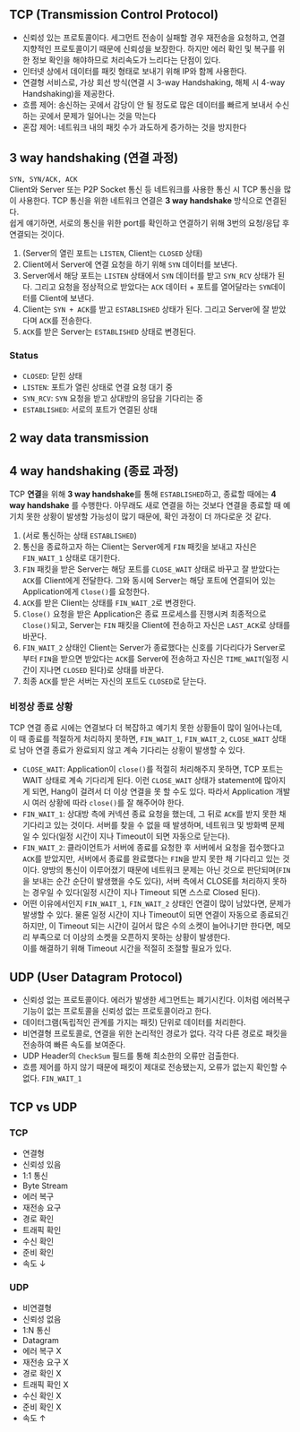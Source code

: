 ## TCP (Transmission Control Protocol)
- 신뢰성 있는 프로토콜이다. 세그먼트 전송이 실패할 경우 재전송을 요청하고, 연결지향적인 프로토콜이기 때문에 신뢰성을 보장한다. 
하지만 에러 확인 및 복구를 위한 정보 확인을 해야하므로 처리속도가 느리다는 단점이 있다.  
- 인터넷 상에서 데이터를 패킷 형태로 보내기 위해 IP와 함께 사용한다.  
- 연결형 서비스로, 가상 회선 방식(연결 시 3-way Handshaking, 해체 시 4-way Handshaking)을 제공한다.
- 흐름 제어: 송신하는 곳에서 감당이 안 될 정도로 많은 데이터를 빠르게 보내서 수신하는 곳에서 문제가 일어나는 것을 막는다
- 혼잡 제어: 네트워크 내의 패킷 수가 과도하게 증가하는 것을 방지한다

## 3 way handshaking (연결 과정)
`SYN, SYN/ACK, ACK`  
Client와 Server 또는 P2P Socket 통신 등 네트워크를 사용한 통신 시 TCP 통신을 많이 사용한다. TCP 통신을 위한 네트워크 연결은 **3 way handshake** 방식으로 연결된다.  
쉽게 얘기하면, 서로의 통신을 위한 port를 확인하고 연결하기 위해 3번의 요청/응답 후 연결되는 것이다.

1. (Server의 열린 포트는 `LISTEN`, Client는 `CLOSED` 상태)
2. Client에서 Server에 연결 요청을 하기 위해 `SYN` 데이터를 보낸다.
3. Server에서 해당 포트는 `LISTEN` 상태에서 `SYN` 데이터를 받고 `SYN_RCV` 상태가 된다. 그리고 요청을 정상적으로 받았다는 `ACK` 데이터 + 포트를 열어달라는 `SYN`데이터를 Client에 보낸다.
4. Client는 `SYN + ACK`를 받고 `ESTABLISHED` 상태가 된다. 그리고 Server에 잘 받았다며 `ACK`를 전송한다.
5. `ACK`를 받은 Server는 `ESTABLISHED` 상태로 변경된다.

### Status
- `CLOSED`: 닫힌 상태
- `LISTEN`: 포트가 열린 상태로 연결 요청 대기 중
- `SYN_RCV`: `SYN` 요청을 받고 상대방의 응답을 기다리는 중
- `ESTABLISHED`: 서로의 포트가 연결된 상태

## 2 way data transmission

## 4 way handshaking (종료 과정)
TCP **연결**을 위해 **3 way handshake**를 통해 `ESTABLISHED`하고, 종료할 때에는 **4 way handshake** 를 수행한다. 아무래도 새로 연결을 하는 것보다 연결을 종료할 때 예기치 못한 상황이 발생할 가능성이 많기 때문에, 확인 과정이 더 까다로운 것 같다.

1. (서로 통신하는 상태 `ESTABLISHED`)
2. 통신을 종료하고자 하는 Client는 Server에게 `FIN` 패킷을 보내고 자신은 `FIN_WAIT_1` 상태로 대기한다.
3. `FIN` 패킷을 받은 Server는 해당 포트를 `CLOSE_WAIT` 상태로 바꾸고 잘 받았다는 `ACK`를 Client에게 전달한다. 그와 동시에 Server는 해당 포트에 연결되어 있는 Application에게 `Close()`를 요청한다.
4. `ACK`를 받은 Client는 상태를 `FIN_WAIT_2`로 변경한다.
5. `Close()` 요청을 받은 Application은 종료 프로세스를 진행시켜 최종적으로 `Close()`되고, Server는 `FIN` 패킷을 Client에 전송하고 자신은 `LAST_ACK`로 상태를 바꾼다.
6. `FIN_WAIT_2` 상태인 Client는 Server가 종료했다는 신호를 기다리다가 Server로부터 `FIN`을 받으면 받았다는 `ACK`를 Server에 전송하고 자신은 `TIME_WAIT`(일정 시간이 지나면 `CLOSED` 된다)로 상태를 바꾼다.
7. 최종 `ACK`를 받은 서버는 자신의 포트도 `CLOSED`로 닫는다.

### 비정상 종료 상황
TCP 연결 종료 시에는 연결보다 더 복잡하고 예기치 못한 상황들이 많이 일어나는데, 이 때 종료를 적절하게 처리하지 못하면, `FIN_WAIT_1`, `FIN_WAIT_2`, `CLOSE_WAIT` 상태로 남아 연결 종료가 완료되지 않고 계속 기다리는 상황이 발생할 수 있다.

- `CLOSE_WAIT`: Application이 `close()`를 적절히 처리해주지 못하면, TCP 포트는 WAIT 상태로 계속 기다리게 된다. 이런 `CLOSE_WAIT` 상태가 statement에 많아지게 되면, Hang이 걸려서 더 이상 연결을 못 할 수도 있다. 따라서 Application 개발 시 여러 상황에 따라 `close()`를 잘 해주어야 한다.
- `FIN_WAIT_1`: 상대방 측에 커넥션 종료 요청을 했는데, 그 뒤로 `ACK`를 받지 못한 채 기다리고 있는 것이다. 서버를 찾을 수 없을 때 발생하며, 네트워크 및 방화벽 문제일 수 있다(일정 시간이 지나 Timeout이 되면 자동으로 닫는다).
- `FIN_WAIT_2`: 클라이언트가 서버에 종료를 요청한 후 서버에서 요청을 접수했다고 `ACK`를 받았지만, 서버에서 종료를 완료했다는 `FIN`을 받지 못한 채 기다리고 있는 것이다. 양방의 통신이 이루어졌기 때문에 네트워크 문제는 아닌 것으로 판단되며(`FIN`을 보내는 순간 순단이 발생했을 수도 있다), 서버 측에서 CLOSE를 처리하지 못하는 경우일 수 있다(일정 시간이 지나 Timeout 되면 스스로 Closed 된다).
- 어떤 이유에서인지 `FIN_WAIT_1`, `FIN_WAIT_2` 상태인 연결이 많이 남았다면, 문제가 발생할 수 있다. 물론 일정 시간이 지나 Timeout이 되면 연결이 자동으로 종료되긴 하지만, 이 Timeout 되는 시간이 길어서 많은 수의 소켓이 늘어나기만 한다면, 메모리 부족으로 더 이상의 소켓을 오픈하지 못하는 상황이 발생한다.  
  이를 해결하기 위해 Timeout 시간을 적절히 조절할 필요가 있다.

## UDP (User Datagram Protocol)
- 신뢰성 없는 프로토콜이다. 에러가 발생한 세그먼트는 폐기시킨다. 이처럼 에러복구 기능이 없는 프로토콜을 신뢰성 없는 프로토콜이라고 한다.
- 데이터그램(독립적인 관계를 가지는 패킷) 단위로 데이터를 처리한다.
- 비연결형 프로토콜로, 연결을 위한 논리적인 경로가 없다. 각각 다른 경로로 패킷을 전송하여 빠른 속도를 보여준다.
- UDP Header의 `CheckSum` 필드를 통해 최소한의 오류만 검출한다.
- 흐름 제어를 하지 않기 때문에 패킷이 제대로 전송됐는지, 오류가 없는지 확인할 수 없다.
`FIN_WAIT_1`
## TCP vs UDP

### TCP
- 연결형
- 신뢰성 있음
- 1:1 통신
- Byte Stream
- 에러 복구
- 재전송 요구
- 경로 확인
- 트래픽 확인
- 수신 확인
- 준비 확인
- 속도 ↓
  
### UDP
- 비연결형
- 신뢰성 없음
- 1:N 통신
- Datagram
- 에러 복구 X
- 재전송 요구 X
- 경로 확인 X
- 트래픽 확인 X
- 수신 확인 X
- 준비 확인 X
- 속도 ↑